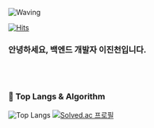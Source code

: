 <!-- Header -->

![Waving](https://capsule-render.vercel.app/api?type=transparent&height=200&text=Welcome&fontAlign=40&fontAlignY=40&color=black)

[![Hits](https://hits.seeyoufarm.com/api/count/incr/badge.svg?url=https%3A%2F%2Fgithub.com%2FLeeJincheon&count_bg=%2379C83D&title_bg=%23555555&icon=&icon_color=%23E7E7E7&title=hits&edge_flat=false)](https://hits.seeyoufarm.com)

### 안녕하세요, 백엔드 개발자 이진천입니다.
<br><br>

### 🚌 Top Langs & Algorithm
![Top Langs](https://github-readme-stats.vercel.app/api/top-langs/?username=LeeJincheon&layout=compact)
[![Solved.ac
프로필](http://mazassumnida.wtf/api/v2/generate_badge?boj=pressky)](https://solved.ac/profile/pressky)
